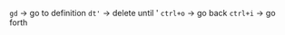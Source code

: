 `gd`        -> go to definition 
`dt'`       -> delete until '
`ctrl+o`    -> go back
`ctrl+i`    -> go forth


